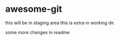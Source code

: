 # awesome-git
this will be in staging area
this is extra in working dir.

some more changes in readme
